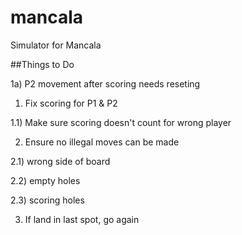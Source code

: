 # mancala
Simulator for Mancala

##Things to Do

1a) P2 movement after scoring needs reseting

1) Fix scoring for P1 & P2

1.1) Make sure scoring doesn't count for wrong player

2) Ensure no illegal moves can be made

2.1) wrong side of board

2.2) empty holes

2.3) scoring holes

3) If land in last spot, go again
